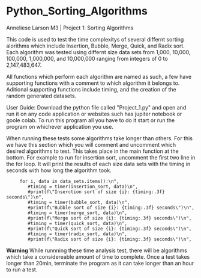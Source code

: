 # Python_Sorting_Algorithms

Anneliese Larson
M3 | Project 1: Sorting Algorithms

This code is used to test the time complexitys of several differnt sorting alorithms which include Insertion, Bubble, Merge, Quick, and Radix sort. Each algorithm was tested using differnt size data sets from 1,000, 10,000, 100,000, 1,000,000, and 10,000,000 ranging from integers of 0 to 2,147,483,647.

All functions which perform each algorithm are named as such, a few have supporting functions with a comment to which algorithm it belongs to. Aditional supporting functions include timing, and the creation of the random generated datasets. 

User Guide:
Download the python file called "Project_1.py" and open and run it on any code application or websites such has jupiter notebook or goole colab. To run this program all you have to do it start or run the program on whichever application you use.

When running these tests some algorithms take longer than others. For this we have this section which you will comment and uncomment which desired algorithms to test. This takes place in the main function at the bottom. For example to run for insertion sort, uncomment the first two line in the for loop. It will print the results of each size data sets with the timing in seconds with how long the algorithm took. 

         for i, data in data_sets.items():\n",
            #timing = timer(insertion_sort, data)\n",
            #print(f\"Inserction sort of size {i}: {timing:.3f} seconds\")\n",
            #timing = timer(bubble_sort, data)\n",
            #print(f\"Bubble sort of size {i}: {timing:.3f} seconds\")\n",
            #timing = timer(merge_sort, data)\n",
            #print(f\"Merge sort of size {i}: {timing:.3f} seconds\")\n",
            #timing = timer(quick_sort, data)\n",
            #print(f\"Quick sort of size {i}: {timing:.3f} seconds\")\n",
            #timing = timer(radix_sort, data)\n",
            #print(f\"Radix sort of size {i}: {timing:.3f} seconds\")\n",

**Warning**
While runnning these time analysis test, there will be algorithms which take a considereable amount of time to complete. Once a test takes longer than 20min, terminate the program as it can take longer than an hour to run a test. 
